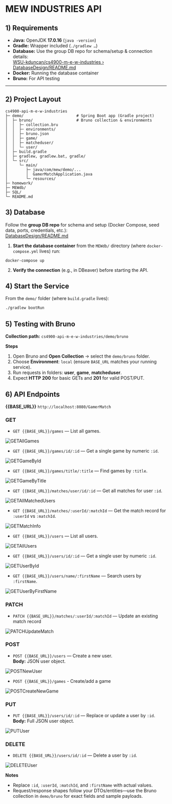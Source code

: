 # MEW INDUSTRIES API

## 1) Requirements

- **Java:** OpenJDK **17.0.16** (`java -version`)  
- **Gradle:** Wrapper included (`./gradlew …`)  
- **Database:** Use the group DB repo for schema/setup & connection details:  
  [WSU-kduncan/cs4900-m-e-w-industries › DatabaseDesign/README.md](https://github.com/WSU-kduncan/cs4900-m-e-w-industries/blob/main/DatabaseDesign/README.md)  
- **Docker:** Running the database container  
- **Bruno:** For API testing

---

## 2) Project Layout

```text
cs4900-api-m-e-w-industries
├─ demo/                       # Spring Boot app (Gradle project)
│  ├─ bruno/                   # Bruno collection & environments
│  │  ├─ collection.bru
│  │  ├─ environments/
│  │  ├─ bruno.json
│  │  ├─ game/
│  │  ├─ matcheduser/
│  │  └─ user/
│  ├─ build.gradle
│  ├─ gradlew, gradlew.bat, gradle/
│  └─ src/
│     └─ main/
│        ├─ java/com/mew/demo/...
│        │  GamerMatchApplication.java
│        └─ resources/
├─ homework/
├─ MEWdb/
├─ SQL/
└─ README.md

```

## 3) Database

Follow the **group DB repo** for schema and setup (Docker Compose, seed data, ports, credentials, etc.):  
[DatabaseDesign/README.md](https://github.com/WSU-kduncan/cs4900-m-e-w-industries/blob/main/DatabaseDesign/README.md)

1. **Start the database container** from the `MEWdb/` directory (where `docker-compose.yml` lives) run:
```
docker-compose up
```

2. **Verify the connection** (e.g., in DBeaver) before starting the API.

## 4) Start the Service

From the `demo/` folder (where `build.gradle` lives):

```bash
./gradlew bootRun
```
## 5) Testing with Bruno

**Collection path:** `cs4900-api-m-e-w-industries/demo/bruno`

**Steps**
1. Open Bruno and **Open Collection** → select the `demo/bruno` folder.  
2. Choose **Environment**: `local` (ensure `BASE_URL` matches your running service).  
3. Run requests in folders: **user**, **game**, **matcheduser**.  
4. Expect **HTTP 200** for basic GETs and **201** for valid POST/PUT.

## 6) API Endpoints

**{{BASE_URL}}** `http://localhost:8080/GamerMatch`


### GET
- `GET {{BASE_URL}}/games` — List all games.

![GETAllGames](./homework/homework-5/GetAllGames.PNG)
  
- `GET {{BASE_URL}}/games/id/:id` — Get a single game by numeric `:id`.

![GETGameById](./homework/homework-5/GetGameById.PNG)
 
- `GET {{BASE_URL}}/games/title/:title` — Find games by `:title`.

![GETGameByTitle](./homework/homework-5/GetGameByTitle.PNG)

- `GET {{BASE_URL}}/matches/user/id/:id` — Get all matches for user `:id`.

![GETAllMatchedUsers](./homework/homework-5/GetAllMatchedUsers.PNG)

- `GET {{BASE_URL}}/matches/:userId/:matchId` — Get the match record for `:userId` vs `:matchId`.

![GETMatchInfo](./homework/homework-5/GetMatchInfo.PNG)

- `GET {{BASE_URL}}/users` — List all users.

![GETAllUsers](./homework/homework-5/GetAllUsers.PNG)

- `GET {{BASE_URL}}/users/id/:id` — Get a single user by numeric `:id`.

![GETUserById](./homework/homework-5/GetUserById.PNG)

- `GET {{BASE_URL}}/users/name/:firstName` — Search users by `:firstName`.

![GETUserByFirstName](./homework/homework-5/GetUserByFirstName.PNG)

### PATCH
- `PATCH {{BASE_URL}}/matches/:userId/:matchId` — Update an existing match record

![PATCHUpdateMatch](./homework/homework-5/UpdateMatch.PNG)

### POST

- `POST {{BASE_URL}}/users` — Create a new user.  
  **Body:** JSON user object.

![POSTNewUser](./homework/homework-5/CreateNewUser.PNG)

- `POST {{BASE_URL}}/games` - Create/add a game

![POSTCreateNewGame](./homework/homework-5/CreateNewGame.PNG)

### PUT
- `PUT {{BASE_URL}}/users/id/:id` — Replace or update a user by `:id`.  
  **Body:** Full JSON user object.

![PUTUser](./homework/homework-5/UpdateUser.PNG)

### DELETE
- `DELETE {{BASE_URL}}/users/id/:id` — Delete a user by `:id`.

![DELETEUser](./homework/homework-5/DeleteUser.PNG)

**Notes**
- Replace `:id`, `:userId`, `:matchId`, and `:firstName` with actual values.  
- Request/response shapes follow your DTOs/entities—use the Bruno collection in `demo/bruno` for exact fields and sample payloads.
